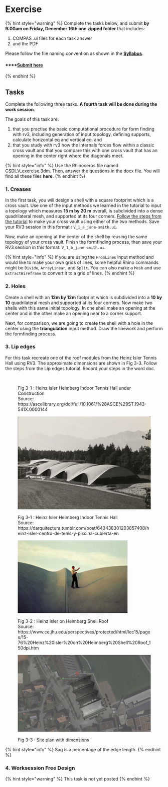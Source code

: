 # Exercise

{% hint style="warning" %}
Complete the tasks below, and submit **by 9:00am on Friday, December 16th one zipped folder** that includes:

1. COMPAS .ui files for each task answer
2. and the PDF

Please follow the file naming convention as shown in the [**Syllabus**](../../syllabus.md#submissions).

#### \*\*\*\*[**Submit here**](https://polybox.ethz.ch/index.php/s/BA60XLsuQJdpWuj)
{% endhint %}

## Tasks

Complete the following three tasks. **A fourth task will be done during the work session**.

The goals of this task are: 
1. that you practise the basic computational procedure for form finding with rv3, including generation of input topology, defining supports, calculate horizontal eq and vertical eq. and 
2. that you study with rv3 how the internals forces flow within a classic cross vault and that you compare this with one cross vault that has an opening in the center right where the diagonals meet.

{% hint style="info" %}
Use the Rhinoceros file named CSDI\_V\_exercise.3dm. Then, answer the questions in the docx file. You will find all these files **here**.
{% endhint %}

### 1. Creases

In the first task, you will design a shell with a square footprint which is a cross vault. Use one of the input methods we learned in the tutorial to input a topology which measures **15 m by 20 m** overall, is subdivided into a dense quadrilateral mesh, and supported at its four corners. [Follow the steps from the tutorial](\_tutorial-5.md#4-creases) to make your cross vault using either of the two methods. Save your RV3 session in this format : `V_1_a_jane-smith.ui`.

Now, make an opening at the center of the shell by reusing the same topology of your cross vault. Finish the formfinding process, then save your RV3 session in this format: `V_1_b_jane-smith.ui`.

{% hint style="info" %}
If you are using the `FromLines` input method and would like to make your own grids of lines, some helpful Rhino commands might be `Divide`, `ArrayLinear`, and `Split`. You can also make a `Mesh` and use `ExtractWireframe` to convert it to a grid of lines.
{% endhint %}

### 2. Holes

Create a shell with an **12m by 12m** footprint which is subdivided into a **10 by 10** quadrilateral mesh and supported at its four corners. Now make two shells with this same initial topology. In one shell make an opening at the center and in the other make an opening near to a corner support.

Next, for comparison, we are going to create the shell with a hole in the center using the **triangulation** input method. Draw the linework and perform the formfinding process. 

### 3. Lip edges

For this task recreate one of the roof modules from the Heinz Isler Tennis Hall using RV3. The approximate dimensions are shown in Fig 3-3. Follow the steps from the Lip edges tutorial. Record your steps in the word doc.

<figure><img src="../../../.gitbook/assets/rv3_heinzIsler_ref_construction.png" alt=""><figcaption><p>Fig 3-1 : Heinz Isler Heimberg Indoor Tennis Hall under Construction<br>Source: https://ascelibrary.org/doi/full/10.1061/%28ASCE%29ST.1943-541X.0000144</p></figcaption></figure>

<figure><img src="../../../.gitbook/assets/rv3_heinzIsler_ref_1.png" alt=""><figcaption><p>Fig 3-1 : Heinz Isler Heimberg Indoor Tennis Hall<br>Source: https://darquitectura.tumblr.com/post/643438301203857408/heinz-isler-centro-de-tenis-y-piscina-cubierta-en</p></figcaption></figure>

<figure><img src="../../../.gitbook/assets/rv3_heinzIsler_ref_2.jpeg" alt=""><figcaption><p>Fig 3-2 : Heinz Isler on Heimberg Shell Roof<br>Source: https://www.ce.jhu.edu/perspectives/protected/html/lec15/pages/15-76%20Heinz%20Isler%20on%20Heimberg%20Shell%20Roof_150dpi.htm</p></figcaption></figure>

<figure><img src="../../../.gitbook/assets/rv3_heinzIsler_ref_sitePlan_annotated-01.png" alt=""><figcaption><p>Fig 3-3 : Site plan with dimensions</p></figcaption></figure>

{% hint style="info" %}
Sag is a percentage of the edge length.
{% endhint %}

### 4. Worksession Free Design

{% hint style="warning" %}
This task is not yet posted
{% endhint %}